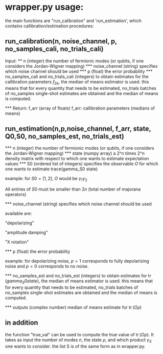 # wrapper.py usage:

the main functions are "run_calibration" and 'run_estimation', which contains callibration/estimation procedures:

## run_calibration(n, noise_channel, p, no_samples_cali, no_trials_cali)
Input:
** n
(integer) the number of fermionic modes (or qubits, if one considers the Jordan-Wigner mapping)
*** noise_channel
(string) specifies which noise channel should be used
*** p
(float) the error probability
*** no_samples_cali and no_trials_cali
(integers) to obtain estimates for the callibration parameters $f_{2k}$, the median of means estimator is used.
this means that for every quantity that needs to be estimated, no_trials batches of no_samples single-shot estimates are obtained and the median of means is computed.

*** Return: f_arr
(array of floats) f_arr: callibration parameters (medians of means)

## run_estimation(n,p,noise_channel, f_arr, state, Q0,S0, no_samples_est, no_trials_est)

*** n
(integer) the number of fermionic modes (or qubits, if one considers the Jordan-Wigner mapping)
*** state
(numpy array) a 2^n times 2^n density matrix with respect to which one wants to estimate expectation values
*** S0
(ordered list of integers) specifies the observable $O$ for which one wants to estimate trace(gamma_S0 state)

example: for $S0=[1,2]$, $O$ would be $\gamma_1 \gamma_2$

All entries of $S0$ must be smaller than $2n$ (total number of majorana operators)
                  
*** noise_channel
(string) specifies which noise channel should be used

available are: 

"depolarizing"

"amplitude damping"

"X rotation"

*** p
(float) the error probability

example: for depolarizing noise, $p=1$ corresponds to fully depolarizing noise and $p=0$ corresponds to no noise.

*** no_samples_est and no_trials_est
(integers) to obtain estimates for $\operatorname{tr}(gamma_S0 state)$, the median of means estimator is used.
this means that for every quantity that needs to be estimated, no_trials batches of no_samples single-shot estimates are obtained and the median of means is computed.


*** outputs (complex number) median of means estimate for $\operatorname{tr}(O \rho)$

## in addition

the function "true_val" can be used to compute the true value of $\operatorname{tr}(O \rho)$. It takes as input the number of modes $n$, the state $\rho$,
and which product $\gamma_{S}$ one wants to consider. the list S is of the same form as in wrapper.py.


